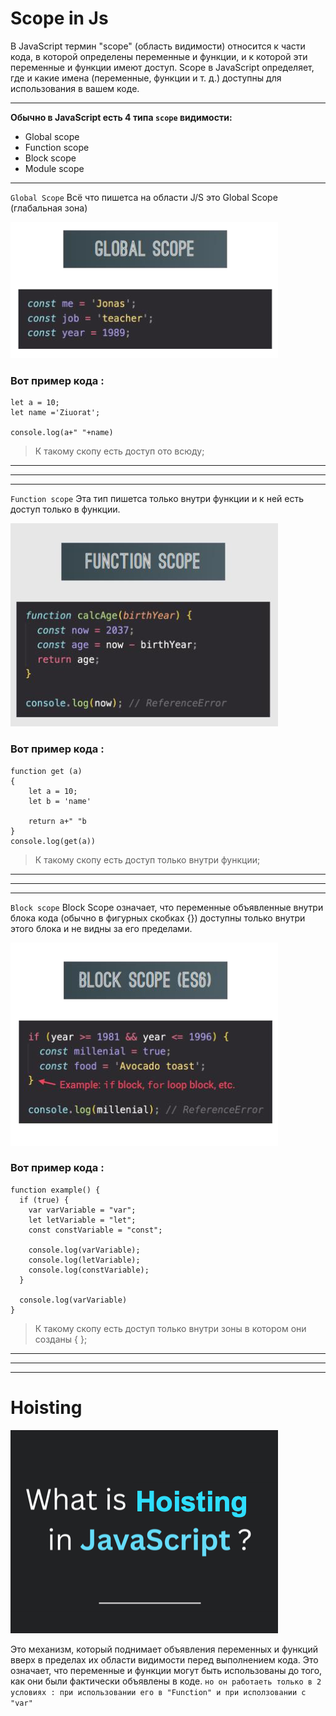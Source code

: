 # Scope in Js

В JavaScript термин "scope" (область видимости) относится к части кода, в которой определены переменные и функции, и к которой эти переменные и функции имеют доступ. Scope в JavaScript определяет, где и какие имена (переменные, функции и т. д.) доступны для использования в вашем коде.

____

**Обычно в JavaScript есть 4 типа `scope` видимости:**
* Global scope
* Function scope
* Block scope
* Module scope
  
___
` Global Scope `
 Всё что пишетса на области J/S это Global Scope (глабальная зона)
 
![alt text](<Снимок экрана 2024-02-16 в 16.26.50.png>)

### Вот пример кода :
```JS
let a = 10;
let name ='Ziuorat';

console.log(a+" "+name)
```
> К такому скопу есть доступ ото всюду;
____
______
_____

` Function scope `
Эта тип пишетса только внутри функции и к ней есть доступ только в функции.
 
![alt text](<Снимок экрана 2024-02-16 в 16.47.30.png>)

### Вот пример кода :
```JS
function get (a)
{
    let a = 10;
    let b = 'name'

    return a+" "b
}
console.log(get(a))
```
> К такому скопу есть доступ только внутри функции;
> 
____
______
_____

` Block scope `
 Block Scope означает, что переменные объявленные внутри блока кода (обычно в фигурных скобках {}) доступны только внутри этого блока и не видны за его пределами.
 
![alt text](<Снимок экрана 2024-02-16 в 16.55.42.png>)

### Вот пример кода :
```JS
function example() {
  if (true) {
    var varVariable = "var";
    let letVariable = "let";
    const constVariable = "const";
    
    console.log(varVariable); 
    console.log(letVariable);
    console.log(constVariable); 
  }
  
  console.log(varVariable)
}

```
> К такому скопу есть доступ только внутри зоны в котором они созданы { };

__________
__________
__________
# Hoisting

![alt text](<Снимок экрана 2024-02-16 в 17.05.34.png>)

 Это механизм, который поднимает объявления переменных и функций вверх в пределах их области видимости перед выполнением кода. Это означает, что переменные и функции могут быть использованы до того, как они были фактически объявлены в коде.
` но он работаеть только в 2 условиях : при использовании его в "Function" и при исползовании с "var" `